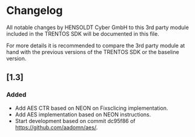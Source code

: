 # Changelog

All notable changes by HENSOLDT Cyber GmbH to this 3rd party module included in
the TRENTOS SDK will be documented in this file.

For more details it is recommended to compare the 3rd party module at hand with
the previous versions of the TRENTOS SDK or the baseline version.

## [1.3]

### Added

- Add AES CTR based on NEON on Fixsclicing implementation.
- Add AES implementation based on NEON instructions.
- Start development based on commit dc95f86 of <https://github.com/aadomn/aes/>.
